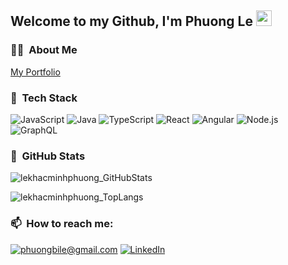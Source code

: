 <h2>Welcome to my Github, I'm Phuong Le <img src="https://media.giphy.com/media/hvRJCLFzcasrR4ia7z/giphy.gif" width="25px"></h2>

<h3>👨‍💻 &nbsp;About Me</h3>

[My Portfolio](https://www.imlkmp.com/)

<h3>🥞 &nbsp;Tech Stack</h3>

  ![JavaScript](https://img.shields.io/badge/-JavaScript-333333?style=flat&logo=javascript)
  ![Java](https://img.shields.io/badge/-Java-333333?style=flat&logo=java&logoColor=orange)
  ![TypeScript](https://img.shields.io/badge/-TypeScript-333333?style=flat&logo=typescript)
  ![React](https://img.shields.io/badge/-React-333333?style=flat&logo=react)
  ![Angular](https://img.shields.io/badge/-Angular-333333?style=flat&logo=angular)
  ![Node.js](https://img.shields.io/badge/-Node.js-333333?style=flat&logo=node.js)
  ![GraphQL](https://img.shields.io/badge/-Graph%20QL-333333?style=flat&logo=graphql&logoColor=magenta)

<h3>👀 &nbsp;GitHub Stats</h3>

<p align="left"> <img src="https://github-readme-stats.vercel.app/api?username=lekhacminhphuong&show_icons=true" alt="lekhacminhphuong_GitHubStats" />
<p align="left"> <img src="https://github-readme-stats.vercel.app/api/top-langs/?username=lekhacminhphuong&layout=compact" alt="lekhacminhphuong_TopLangs" />

<br/>

<h3>📫 &nbsp;How to reach me:</h3>

<a href="mailto:phuongbile@gmail.com">![phuongbile@gmail.com](https://img.shields.io/badge/Gmail-D14836?style=for-the-badge&logo=gmail&logoColor=white)</a> <a href="https://www.linkedin.com/in/lkmp/">![LinkedIn](https://img.shields.io/badge/LinkedIn-0077B5?style=for-the-badge&logo=linkedin&logoColor=white)</a>




